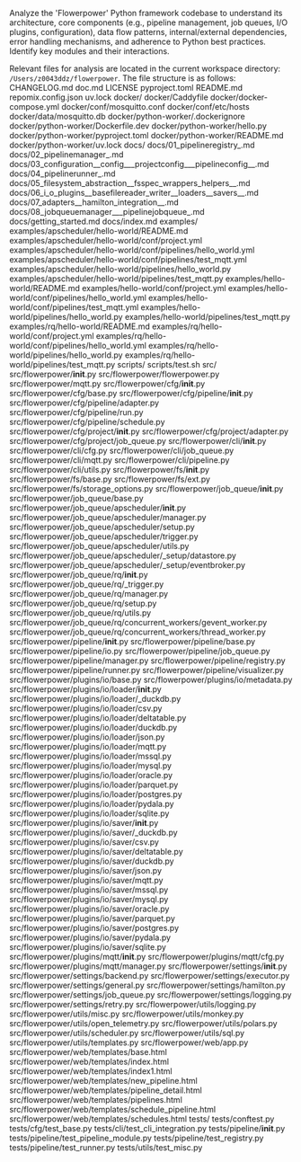 Analyze the 'Flowerpower' Python framework codebase to understand its architecture, core components (e.g., pipeline management, job queues, I/O plugins, configuration), data flow patterns, internal/external dependencies, error handling mechanisms, and adherence to Python best practices. Identify key modules and their interactions.

Relevant files for analysis are located in the current workspace directory: `/Users/z0043ddz/flowerpower`.
The file structure is as follows:
CHANGELOG.md
doc.md
LICENSE
pyproject.toml
README.md
repomix.config.json
uv.lock
docker/
docker/Caddyfile
docker/docker-compose.yml
docker/conf/mosquitto.conf
docker/conf/etc/hosts
docker/data/mosquitto.db
docker/python-worker/.dockerignore
docker/python-worker/Dockerfile.dev
docker/python-worker/hello.py
docker/python-worker/pyproject.toml
docker/python-worker/README.md
docker/python-worker/uv.lock
docs/
docs/01_pipelineregistry_.md
docs/02_pipelinemanager_.md
docs/03_configuration__config___projectconfig___pipelineconfig__.md
docs/04_pipelinerunner_.md
docs/05_filesystem_abstraction__fsspec_wrappers_helpers__.md
docs/06_i_o_plugins__basefilereader_writer__loaders__savers__.md
docs/07_adapters__hamilton_integration__.md
docs/08_jobqueuemanager___pipelinejobqueue_.md
docs/getting_started.md
docs/index.md
examples/
examples/apscheduler/hello-world/README.md
examples/apscheduler/hello-world/conf/project.yml
examples/apscheduler/hello-world/conf/pipelines/hello_world.yml
examples/apscheduler/hello-world/conf/pipelines/test_mqtt.yml
examples/apscheduler/hello-world/pipelines/hello_world.py
examples/apscheduler/hello-world/pipelines/test_mqtt.py
examples/hello-world/README.md
examples/hello-world/conf/project.yml
examples/hello-world/conf/pipelines/hello_world.yml
examples/hello-world/conf/pipelines/test_mqtt.yml
examples/hello-world/pipelines/hello_world.py
examples/hello-world/pipelines/test_mqtt.py
examples/rq/hello-world/README.md
examples/rq/hello-world/conf/project.yml
examples/rq/hello-world/conf/pipelines/hello_world.yml
examples/rq/hello-world/pipelines/hello_world.py
examples/rq/hello-world/pipelines/test_mqtt.py
scripts/
scripts/test.sh
src/
src/flowerpower/__init__.py
src/flowerpower/flowerpower.py
src/flowerpower/mqtt.py
src/flowerpower/cfg/__init__.py
src/flowerpower/cfg/base.py
src/flowerpower/cfg/pipeline/__init__.py
src/flowerpower/cfg/pipeline/adapter.py
src/flowerpower/cfg/pipeline/run.py
src/flowerpower/cfg/pipeline/schedule.py
src/flowerpower/cfg/project/__init__.py
src/flowerpower/cfg/project/adapter.py
src/flowerpower/cfg/project/job_queue.py
src/flowerpower/cli/__init__.py
src/flowerpower/cli/cfg.py
src/flowerpower/cli/job_queue.py
src/flowerpower/cli/mqtt.py
src/flowerpower/cli/pipeline.py
src/flowerpower/cli/utils.py
src/flowerpower/fs/__init__.py
src/flowerpower/fs/base.py
src/flowerpower/fs/ext.py
src/flowerpower/fs/storage_options.py
src/flowerpower/job_queue/__init__.py
src/flowerpower/job_queue/base.py
src/flowerpower/job_queue/apscheduler/__init__.py
src/flowerpower/job_queue/apscheduler/manager.py
src/flowerpower/job_queue/apscheduler/setup.py
src/flowerpower/job_queue/apscheduler/trigger.py
src/flowerpower/job_queue/apscheduler/utils.py
src/flowerpower/job_queue/apscheduler/_setup/datastore.py
src/flowerpower/job_queue/apscheduler/_setup/eventbroker.py
src/flowerpower/job_queue/rq/__init__.py
src/flowerpower/job_queue/rq/_trigger.py
src/flowerpower/job_queue/rq/manager.py
src/flowerpower/job_queue/rq/setup.py
src/flowerpower/job_queue/rq/utils.py
src/flowerpower/job_queue/rq/concurrent_workers/gevent_worker.py
src/flowerpower/job_queue/rq/concurrent_workers/thread_worker.py
src/flowerpower/pipeline/__init__.py
src/flowerpower/pipeline/base.py
src/flowerpower/pipeline/io.py
src/flowerpower/pipeline/job_queue.py
src/flowerpower/pipeline/manager.py
src/flowerpower/pipeline/registry.py
src/flowerpower/pipeline/runner.py
src/flowerpower/pipeline/visualizer.py
src/flowerpower/plugins/io/base.py
src/flowerpower/plugins/io/metadata.py
src/flowerpower/plugins/io/loader/__init__.py
src/flowerpower/plugins/io/loader/_duckdb.py
src/flowerpower/plugins/io/loader/csv.py
src/flowerpower/plugins/io/loader/deltatable.py
src/flowerpower/plugins/io/loader/duckdb.py
src/flowerpower/plugins/io/loader/json.py
src/flowerpower/plugins/io/loader/mqtt.py
src/flowerpower/plugins/io/loader/mssql.py
src/flowerpower/plugins/io/loader/mysql.py
src/flowerpower/plugins/io/loader/oracle.py
src/flowerpower/plugins/io/loader/parquet.py
src/flowerpower/plugins/io/loader/postgres.py
src/flowerpower/plugins/io/loader/pydala.py
src/flowerpower/plugins/io/loader/sqlite.py
src/flowerpower/plugins/io/saver/__init__.py
src/flowerpower/plugins/io/saver/_duckdb.py
src/flowerpower/plugins/io/saver/csv.py
src/flowerpower/plugins/io/saver/deltatable.py
src/flowerpower/plugins/io/saver/duckdb.py
src/flowerpower/plugins/io/saver/json.py
src/flowerpower/plugins/io/saver/mqtt.py
src/flowerpower/plugins/io/saver/mssql.py
src/flowerpower/plugins/io/saver/mysql.py
src/flowerpower/plugins/io/saver/oracle.py
src/flowerpower/plugins/io/saver/parquet.py
src/flowerpower/plugins/io/saver/postgres.py
src/flowerpower/plugins/io/saver/pydala.py
src/flowerpower/plugins/io/saver/sqlite.py
src/flowerpower/plugins/mqtt/__init__.py
src/flowerpower/plugins/mqtt/cfg.py
src/flowerpower/plugins/mqtt/manager.py
src/flowerpower/settings/__init__.py
src/flowerpower/settings/backend.py
src/flowerpower/settings/executor.py
src/flowerpower/settings/general.py
src/flowerpower/settings/hamilton.py
src/flowerpower/settings/job_queue.py
src/flowerpower/settings/logging.py
src/flowerpower/settings/retry.py
src/flowerpower/utils/logging.py
src/flowerpower/utils/misc.py
src/flowerpower/utils/monkey.py
src/flowerpower/utils/open_telemetry.py
src/flowerpower/utils/polars.py
src/flowerpower/utils/scheduler.py
src/flowerpower/utils/sql.py
src/flowerpower/utils/templates.py
src/flowerpower/web/app.py
src/flowerpower/web/templates/base.html
src/flowerpower/web/templates/index.html
src/flowerpower/web/templates/index1.html
src/flowerpower/web/templates/new_pipeline.html
src/flowerpower/web/templates/pipeline_detail.html
src/flowerpower/web/templates/pipelines.html
src/flowerpower/web/templates/schedule_pipeline.html
src/flowerpower/web/templates/schedules.html
tests/
tests/conftest.py
tests/cfg/test_base.py
tests/cli/test_cli_integration.py
tests/pipeline/__init__.py
tests/pipeline/test_pipeline_module.py
tests/pipeline/test_registry.py
tests/pipeline/test_runner.py
tests/utils/test_misc.py